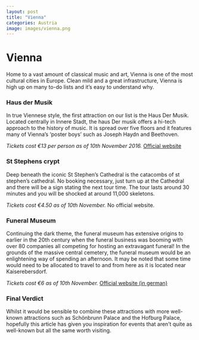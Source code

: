 ```yaml
---
layout: post
title: "Vienna"
categories: Austria
image: images/vienna.png
---
```


# Vienna

Home to a vast amount of classical music and art, Vienna is one of the most cultural cities in Europe. Clean mild and a great infrastructure, Vienna is high up on many to-do lists and it’s easy to understand why. 
 
### Haus der Musik 
 
In true Viennese style, the first attraction on our list is the Haus Der Musik. Located centrally in Innere Stadt, the haus Der musik offers a hi-tech approach to the history of music. It is spread over five floors and it features many of Vienna’s ‘poster boys’ such as Joseph Haydn and Beethoven.
 
*Tickets cost €13 per person as of 10th November 2016.* [Official website](http://www.hausdermusik.com/en)
 
### St Stephens crypt
 
Deep beneath the iconic St Stephen’s Cathedral is the catacombs of st stephen’s cathedral. No booking necessary, just turn up at the Cathedral and there will be a sign stating the next tour time. The tour lasts around 30 minutes and you will be shocked at around 11,000 skeletons.
 
*Tickets cost €4.50 as of 10th November.* No official website.
 
### Funeral Museum
 
Continuing the dark theme, the funeral museum has extensive origins to earlier in the 20th century when the funeral business was booming with over 80 companies all competing for hosting an extravagant funeral! In the grounds of the massive central cemetery, the funeral museum would be an enlightening way of spending an afternoon. It may be noted that some time would need to be allocated to travel to and from here as it is located near Kaiserebersdorf.
 
*Tickets cost €6 as of 10th November.* [Official website (in german)](http://www.bestattungsmuseum.at/eportal2/)
 
### Final Verdict
 
Whilst it would be sensible to combine these attractions with more well-known attractions such as Schönbrunn Palace and the Hofburg Palace, hopefully this article has given you inspiration for events that aren’t quite as well-known but all the same worth visiting. 
